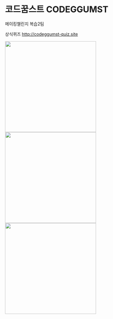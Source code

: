 <h1>코드꿈스트 CODEGGUMST</h1>
<div>메이킹챌린지 복습2팀</div>
   
상식퀴즈 <hrel>http://codeggumst-quiz.site</a>
   
<img width="300px" height="300px" src="https://i.imgur.com/mx4UGTF.png"> <img width="300px" height="300px" src="https://imgur.com/wvBuqmY.png"> <img width="300px" height="300px" src="https://imgur.com/6iBXcTp.png">
